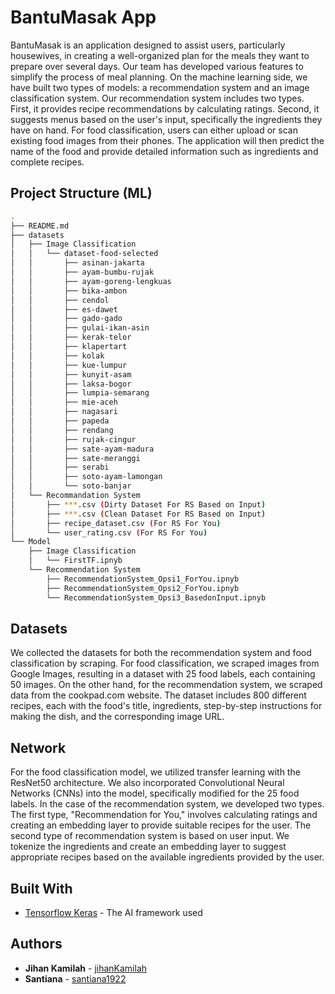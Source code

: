 # BantuMasak App

BantuMasak is an application designed to assist users, particularly housewives, in creating a well-organized plan for the meals they want to prepare over several days. Our team has developed various features to simplify the process of meal planning. 
On the machine learning side, we have built two types of models: a recommendation system and an image classification system. 
Our recommendation system includes two types. First, it provides recipe recommendations by calculating ratings. Second, it suggests menus based on the user's input, specifically the ingredients they have on hand. 
For food classification, users can either upload or scan existing food images from their phones. The application will then predict the name of the food and provide detailed information such as ingredients and complete recipes.

## Project Structure (ML)
```bash
.
├── README.md
├── datasets
│   ├── Image Classification
│   │   └── dataset-food-selected
│   │       ├── asinan-jakarta
│   │       ├── ayam-bumbu-rujak
│   │       ├── ayam-goreng-lengkuas
│   │       ├── bika-ambon
│   │       ├── cendol
│   │       ├── es-dawet
│   │       ├── gado-gado
│   │       ├── gulai-ikan-asin
│   │       ├── kerak-telor
│   │       ├── klapertart
│   │       ├── kolak
│   │       ├── kue-lumpur
│   │       ├── kunyit-asam
│   │       ├── laksa-bogor
│   │       ├── lumpia-semarang
│   │       ├── mie-aceh
│   │       ├── nagasari
│   │       ├── papeda
│   │       ├── rendang
│   │       ├── rujak-cingur
│   │       ├── sate-ayam-madura
│   │       ├── sate-meranggi
│   │       ├── serabi
│   │       ├── soto-ayam-lamongan
│   │       └── soto-banjar 
│   └── Recommandation System
│       ├── ***.csv (Dirty Dataset For RS Based on Input)
│       ├── ***.csv (Clean Dataset For RS Based on Input)
│       ├── recipe_dataset.csv (For RS For You)
│       └── user_rating.csv (For RS For You)
└── Model
    ├── Image Classification
    │   └── FirstTF.ipnyb
    └── Recommendation System
        ├── RecommendationSystem_Opsi1_ForYou.ipnyb
        ├── RecommendationSystem_Opsi2_ForYou.ipnyb
        └── RecommendationSystem_Opsi3_BasedonInput.ipnyb
```

## Datasets
We collected the datasets for both the recommendation system and food classification by scraping. For food classification, we scraped images from Google Images, resulting in a dataset with 25 food labels, each containing 50 images. 
On the other hand, for the recommendation system, we scraped data from the cookpad.com website. The dataset includes 800 different recipes, each with the food's title, ingredients, step-by-step instructions for making the dish, and the corresponding image URL.


## Network
For the food classification model, we utilized transfer learning with the ResNet50 architecture. We also incorporated Convolutional Neural Networks (CNNs) into the model, specifically modified for the 25 food labels.
In the case of the recommendation system, we developed two types. The first type, "Recommendation for You," involves calculating ratings and creating an embedding layer to provide suitable recipes for the user. 
The second type of recommendation system is based on user input. We tokenize the ingredients and create an embedding layer to suggest appropriate recipes based on the available ingredients provided by the user.

## Built With
* [Tensorflow Keras](https://www.tensorflow.org) - The AI framework used

## Authors
* **Jihan Kamilah**  - [jihanKamilah](https://github.com/jihanKamilah)
* **Santiana**       - [santiana1922](https://github.com/Santiana1922)
